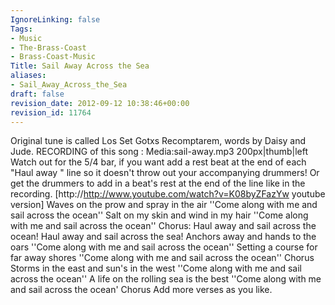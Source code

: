 ```yaml
---
IgnoreLinking: false
Tags:
- Music
- The-Brass-Coast
- Brass-Coast-Music
Title: Sail Away Across the Sea
aliases:
- Sail_Away_Across_the_Sea
draft: false
revision_date: 2012-09-12 10:38:46+00:00
revision_id: 11764
---
```


Original tune is called Los Set Gotxs Recomptarem, words by Daisy and Jude.
RECORDING of this song : Media:sail-away.mp3
200px|thumb|left 
Watch out for the 5/4 bar, if you want add a rest beat at the end of each "Haul away " line so it doesn't throw out your accompanying drummers! Or get the drummers to add in a beat's rest at the end of the line like in the recording.
[http://http://www.youtube.com/watch?v=K08byZFazYw youtube version] 
Waves on the prow and spray in the air
''Come along with me and sail across the ocean''
Salt on my skin and wind in my hair
''Come along with me and sail across the ocean''
Chorus:
Haul away and sail across the ocean!
Haul away and sail across the sea!
Anchors away and hands to the oars
''Come along with me and sail across the ocean''
Setting a course for far away shores 
''Come along with me and sail across the ocean''
Chorus
Storms in the east and sun's in the west
''Come along with me and sail across the ocean''
A life on the rolling sea is the best
''Come along with me and sail across the ocean'
Chorus
Add more verses as you like.